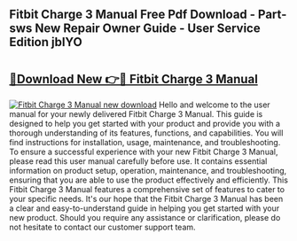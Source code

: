 ## Fitbit Charge 3 Manual Free Pdf Download - Part-sws New Repair Owner Guide - User Service Edition jbIYO

# <h2><a href="http://bc3089.oget.top/?id=Fitbit+Charge+3+Manual">🔗Download New 👉🔴 Fitbit Charge 3 Manual</a></h2>

[![Fitbit Charge 3 Manual new download](https://i.imgur.com/5g1atiW.png)](http://bc3089.oget.top/?id=Fitbit+Charge+3+Manual)
Hello and welcome to the user manual for your newly delivered Fitbit Charge 3 Manual. This guide is designed to help you get started with your product and provide you with a thorough understanding of its features, functions, and capabilities. You will find instructions for installation, usage, maintenance, and troubleshooting. To ensure a successful experience with your new Fitbit Charge 3 Manual, please read this user manual carefully before use. It contains essential information on product setup, operation, maintenance, and troubleshooting, ensuring that you are able to use the product effectively and efficiently. This Fitbit Charge 3 Manual features a comprehensive set of features to cater to your specific needs. It's our hope that the Fitbit Charge 3 Manual has been a clear and easy-to-understand guide in helping you get started with your new product. Should you require any assistance or clarification, please do not hesitate to contact our customer support team.
